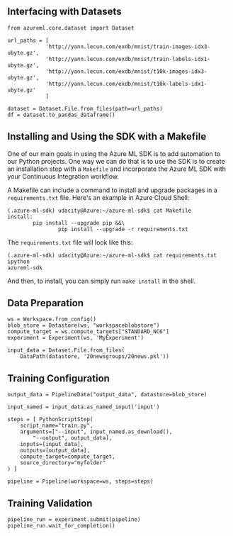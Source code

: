 ## Interfacing with Datasets

```
from azureml.core.dataset import Dataset

url_paths = [
            'http://yann.lecun.com/exdb/mnist/train-images-idx3-ubyte.gz',
            'http://yann.lecun.com/exdb/mnist/train-labels-idx1-ubyte.gz',
            'http://yann.lecun.com/exdb/mnist/t10k-images-idx3-ubyte.gz',
            'http://yann.lecun.com/exdb/mnist/t10k-labels-idx1-ubyte.gz'
            ]

dataset = Dataset.File.from_files(path=url_paths)
df = dataset.to_pandas_dataframe()
```
## Installing and Using the SDK with a Makefile

One of our main goals in using the Azure ML SDK is to add automation to our Python projects. One way we can do that is to use the SDK is to create an installation step with a `Makefile` and incorporate the Azure ML SDK with your Continuous Integration workflow.

A Makefile can include a command to install and upgrade packages in a `requirements.txt` file. Here's an example in Azure Cloud Shell:

```
(.azure-ml-sdk) udacity@Azure:~/azure-ml-sdk$ cat Makefile
install:
        pip install --upgrade pip &&\
                pip install --upgrade -r requirements.txt
```
The `requirements.txt` file will look like this:

```
(.azure-ml-sdk) udacity@Azure:~/azure-ml-sdk$ cat requirements.txt
ipython
azureml-sdk
```
And then, to install, you can simply run `make install` in the shell.

## Data Preparation

```
ws = Workspace.from_config() 
blob_store = Datastore(ws, "workspaceblobstore")
compute_target = ws.compute_targets["STANDARD_NC6"]
experiment = Experiment(ws, 'MyExperiment') 

input_data = Dataset.File.from_files(
    DataPath(datastore, '20newsgroups/20news.pkl'))
```
## Training Configuration

```
output_data = PipelineData("output_data", datastore=blob_store)

input_named = input_data.as_named_input('input')

steps = [ PythonScriptStep(
    script_name="train.py",
    arguments=["--input", input_named.as_download(),
        "--output", output_data],
    inputs=[input_data],
    outputs=[output_data],
    compute_target=compute_target,
    source_directory="myfolder"
) ]

pipeline = Pipeline(workspace=ws, steps=steps)
```

## Training Validation

```
pipeline_run = experiment.submit(pipeline)
pipeline_run.wait_for_completion()
```

